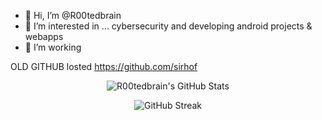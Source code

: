 - 👋 Hi, I’m @R00tedbrain
- 👀 I’m interested in ... cybersecurity and developing android projects & webapps
- 🌱 I’m working

OLD GITHUB losted https://github.com/sirhof
<!---
R00tedbrain/R00tedbrain is a ✨ special ✨ repository because its `README.md` (this file) appears on your GitHub profile.
You can click the Preview link to take a look at your changes.
--->
<!-- GitHub Readme Stats -->
<p align="center">
  <img src="https://github-readme-stats.vercel.app/api?username=R00tedbrain&show_icons=true&theme=dark" alt="R00tedbrain's GitHub Stats"/>
</p>

<!-- GitHub Streak Stats -->
<p align="center">
  <img src="https://github-readme-streak-stats.herokuapp.com/?user=R00tedbrain&theme=dark" alt="GitHub Streak"/>
</p>
